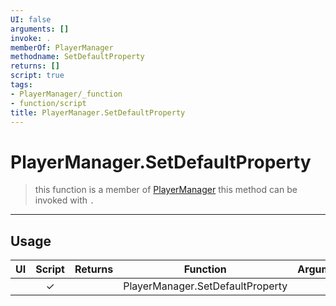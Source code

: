 ```yaml
---
UI: false
arguments: []
invoke: .
memberOf: PlayerManager
methodname: SetDefaultProperty
returns: []
script: true
tags:
- PlayerManager/_function
- function/script
title: PlayerManager.SetDefaultProperty
---
```

# PlayerManager.SetDefaultProperty
> this function is a member of [PlayerManager](civ-6/lua/PlayerManager.md)
> this method can be invoked with `.`
-----
## Usage
|  UI | Script | Returns | Function | Arguments |
|:---:|:------:|-------:|:--------:|:---------|
| |✓||PlayerManager.SetDefaultProperty||
